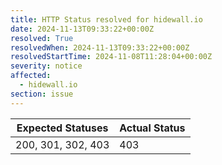```yaml
---
title: HTTP Status resolved for hidewall.io
date: 2024-11-13T09:33:22+00:00Z
resolved: True
resolvedWhen: 2024-11-13T09:33:22+00:00Z
resolvedStartTime: 2024-11-08T11:28:04+00:00Z
severity: notice
affected:
  - hidewall.io
section: issue
---
```


| Expected Statuses | Actual Status  |
|-------------------|----------------|
| 200, 301, 302, 403 | 403 |
